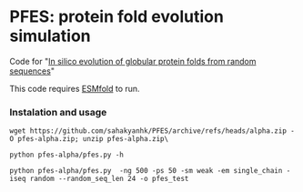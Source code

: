 # PFES: protein fold evolution simulation

Code for "[In silico evolution of globular protein folds from random sequences](https://www.biorxiv.org/content/10.1101/2024.11.10.622830v1)"

This code requires [ESMfold](https://github.com/facebookresearch/esm) to run. 

### Instalation and usage
```
wget https://github.com/sahakyanhk/PFES/archive/refs/heads/alpha.zip -O pfes-alpha.zip; unzip pfes-alpha.zip\

python pfes-alpha/pfes.py -h

python pfes-alpha/pfes.py  -ng 500 -ps 50 -sm weak -em single_chain -iseq random --random_seq_len 24 -o pfes_test
```
